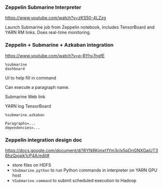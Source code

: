 ### Zeppelin Submarine Interpreter

https://www.youtube.com/watch?v=zKS50-4LZzg

Launch Submarine job from Zeppelin notebook, includes TensorBoard and YARN RM links. Does real-time monitoring.


### Zeppelin + Submarine + Azkaban integration

https://www.youtube.com/watch?v=p-RYhy7ngfE

```
%submarine
dashboard
```

UI to help fill in command

Can execute a paragraph name.

Submarine Web link

YARN log
TensorBoard

```
%submarine.azkaban

Paragraphs=...
dependencies=...
```


### Zeppelin integration design doc

https://docs.google.com/document/d/16YN8Kjmxt1Ym3clx5pDnGNXGajUT36hzQxjaik1cP4A/edit#

- store files on HDFS
- `%Submarine.python` to run Python commands in interpreter on YARN GPU host
- `%Submarine.command` to submit scheduled execution to Hadoop

